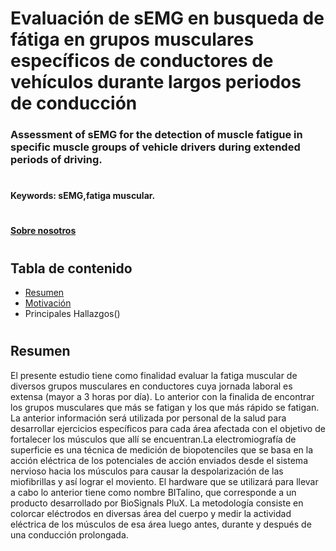 # Evaluación de sEMG en busqueda de fátiga en grupos musculares específicos de conductores de vehículos durante largos periodos de conducción

### Assessment of sEMG for the detection of muscle fatigue in specific muscle groups of vehicle drivers during extended periods of driving.

#
#### Keywords: sEMG,fatiga muscular.

#
#### [Sobre nosotros](ISB/Laboratorios/Lab1_AboutUs/README.md)

# 
## Tabla de contenido
- [Resumen]()
- [Motivación]()
- Principales Hallazgos()

#
## Resumen 

El presente estudio tiene como finalidad evaluar la fatiga muscular de diversos grupos musculares en conductores cuya jornada laboral es extensa (mayor a 3 horas por día). Lo anterior con la finalida de encontrar los grupos musculares que más se fatigan y los que más rápido se fatigan. La anterior información será utilizada por personal de la salud para desarrollar ejercicios específicos para cada área afectada con el objetivo de fortalecer los músculos que allí se encuentran.La electromiografía de superficie es una técnica de medición de biopotenciles que se basa en la acción eléctrica de los potenciales de acción enviados desde el sistema nervioso hacia los músculos para causar la despolarización de las miofibrillas y así lograr el moviento. El hardware que se utilizará para llevar a cabo lo anterior tiene como nombre BITalino, que corresponde a un producto desarrollado por BioSignals PluX. La metodología consiste en colorcar eléctrodos en diversas área del cuerpo y medir la actividad eléctrica de los músculos de esa área luego antes, durante y después de una conducción prolongada.
